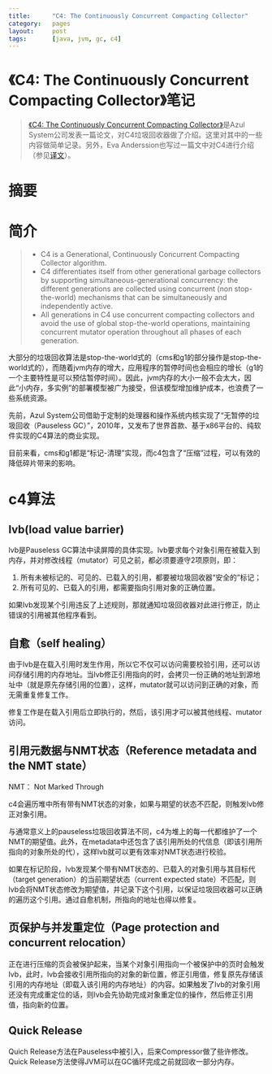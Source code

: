 ```yaml
---
title:      "C4: The Continuously Concurrent Compacting Collector"
category:   pages
layout:     post
tags:       [java, jvm, gc, c4]
---
```


《C4: The Continuously Concurrent Compacting Collector》笔记
=========================



> [《C4: The Continuously Concurrent Compacting Collector》][1]是Azul System公司发表一篇论文，对C4垃圾回收器做了介绍。这里对其中的一些内容做简单记录。另外，Eva Anderssion也写过一篇文中对C4进行介绍（参见[译文][2]）。

# 摘要

# 简介

> *   C4 is a Generational, Continuously Concurrent Compacting Collector algorithm.
> *   C4 differentiates itself from other generational garbage collectors by supporting simultaneous-generational concurrency: the different generations are collected using concurrent (non stop-the-world) mechanisms that can be simultaneously and independently active.
> *   All generations in C4 use concurrent compacting collectors and avoid the use of global stop-the-world operations, maintaining concurrent mutator operation throughout all phases of each generation. 

大部分的垃圾回收算法是stop-the-world式的（cms和g1的部分操作是stop-the-world式的），而随着jvm内存的增大，应用程序的暂停时间也会相应的增长（g1的一个主要特性是可以预估暂停时间）。因此，jvm内存的大小一般不会太大，因此“小内存，多实例”的部署模型被广为接受，但该模型增加维护成本，也浪费了一些系统资源。

先前，Azul System公司借助于定制的处理器和操作系统内核实现了“无暂停的垃圾回收（Pauseless GC）”，2010年，又发布了世界首款、基于x86平台的、纯软件实现的C4算法的商业实现。

目前来看，cms和g1都是“标记-清理”实现，而c4包含了“压缩”过程，可以有效的降低碎片带来的影响。

# c4算法

## lvb(load value barrier)

lvb是Pauseless GC算法中读屏障的具体实现。lvb要求每个对象引用在被载入到内存，并对修改线程（mutator）可见之前，都必须要遵守2项原则，即：

1.  所有未被标记的、可见的、已载入的引用，都要被垃圾回收器“安全的”标记；
2.  所有可见的、已载入的引用，都需要指向引用对象的正确位置。

如果lvb发现某个引用违反了上述规则，那就通知垃圾回收器对此进行修正，防止错误的引用被其他程序看到。

## 自愈（self healing）

由于lvb是在载入引用时发生作用，所以它不仅可以访问需要校验引用，还可以访问存储引用的内存地址。当lvb修正引用指向的时，会拷贝一份正确的地址到源地址中（就是原先存储引用的位置），这样，mutator就可以访问到正确的对象，而无需重复修复工作。

修复工作是在载入引用后立即执行的，然后，该引用才可以被其他线程、mutator访问。

## 引用元数据与NMT状态（Reference metadata and the NMT state）

NMT： Not Marked Through

c4会遍历堆中所有带有NMT状态的对象，如果与期望的状态不匹配，则触发lvb修正对象引用。

与通常意义上的pauseless垃圾回收算法不同，c4为堆上的每一代都维护了一个NMT的期望值。此外，在metadata中还包含了该引用所处的代信息（即该引用所指向的对象所处的代），这样lvb就可以更有效率对NMT状态进行校验。

如果在标记阶段，lvb发现某个带有NMT状态的、已载入的对象引用与其目标代（target generation）的当前期望状态（current expected state）不匹配，则lvb会将NMT状态修改为期望值，并记录下这个引用，以保证垃圾回收器可以正确的遍历这个引用。通过自愈机制，所指向的地址也得以修复。

## 页保护与并发重定位（Page protection and concurrent relocation）

正在进行压缩的页会被保护起来，当某个对象引用指向一个被保护中的页时会触发lvb，此时，lvb会接收引用所指向的对象的新位置，修正引用值，修复原先存储该引用的内存地址（即载入该引用的内存地址）的内容。如果触发了lvb的对象引用还没有完成重定位的话，则lvb会先协助完成对象重定位的操作，然后修正引用值，指向新的位置。

## Quick Release

Quich Release方法在Pauseless中被引入，后来Compressor做了些许修改。Quick Release方法使得JVM可以在GC循环完成之前就回收一部分内存。



[1]:    http://www.azulsystems.com/products/zing/c4-java-garbage-collector-wp
[2]:    /post/jvm_performance_optimization_4_c4_gc
